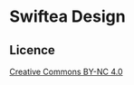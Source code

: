 # Swiftea Design

## Licence

[Creative Commons BY-NC 4.0](https://creativecommons.org/licenses/by-nc/4.0/)

